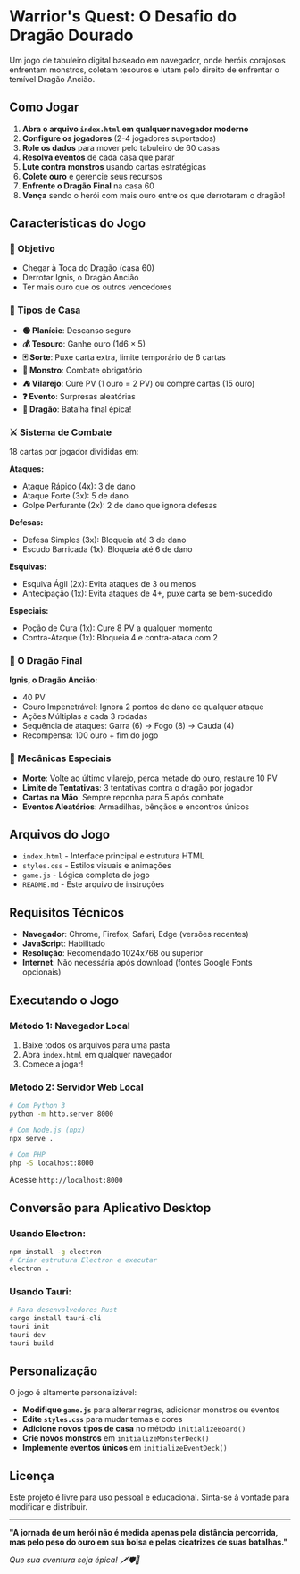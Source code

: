 # Warrior's Quest: O Desafio do Dragão Dourado

Um jogo de tabuleiro digital baseado em navegador, onde heróis corajosos enfrentam monstros, coletam tesouros e lutam pelo direito de enfrentar o temível Dragão Ancião.

## Como Jogar

1. **Abra o arquivo `index.html` em qualquer navegador moderno**
2. **Configure os jogadores** (2-4 jogadores suportados)
3. **Role os dados** para mover pelo tabuleiro de 60 casas
4. **Resolva eventos** de cada casa que parar
5. **Lute contra monstros** usando cartas estratégicas
6. **Colete ouro** e gerencie seus recursos
7. **Enfrente o Dragão Final** na casa 60
8. **Vença** sendo o herói com mais ouro entre os que derrotaram o dragão!

## Características do Jogo

### 🎯 Objetivo
- Chegar à Toca do Dragão (casa 60)
- Derrotar Ignis, o Dragão Ancião
- Ter mais ouro que os outros vencedores

### 🏰 Tipos de Casa
- **🟢 Planície**: Descanso seguro
- **💰 Tesouro**: Ganhe ouro (1d6 × 5)
- **🃏 Sorte**: Puxe carta extra, limite temporário de 6 cartas
- **👹 Monstro**: Combate obrigatório
- **⛺ Vilarejo**: Cure PV (1 ouro = 2 PV) ou compre cartas (15 ouro)
- **❓ Evento**: Surpresas aleatórias
- **🐉 Dragão**: Batalha final épica!

### ⚔️ Sistema de Combate
18 cartas por jogador divididas em:

**Ataques:**
- Ataque Rápido (4x): 3 de dano
- Ataque Forte (3x): 5 de dano  
- Golpe Perfurante (2x): 2 de dano que ignora defesas

**Defesas:**
- Defesa Simples (3x): Bloqueia até 3 de dano
- Escudo Barricada (1x): Bloqueia até 6 de dano

**Esquivas:**
- Esquiva Ágil (2x): Evita ataques de 3 ou menos
- Antecipação (1x): Evita ataques de 4+, puxe carta se bem-sucedido

**Especiais:**
- Poção de Cura (1x): Cure 8 PV a qualquer momento
- Contra-Ataque (1x): Bloqueia 4 e contra-ataca com 2

### 🐉 O Dragão Final
**Ignis, o Dragão Ancião:**
- 40 PV
- Couro Impenetrável: Ignora 2 pontos de dano de qualquer ataque
- Ações Múltiplas a cada 3 rodadas
- Sequência de ataques: Garra (6) → Fogo (8) → Cauda (4)
- Recompensa: 100 ouro + fim do jogo

### 🎲 Mecânicas Especiais
- **Morte**: Volte ao último vilarejo, perca metade do ouro, restaure 10 PV
- **Limite de Tentativas**: 3 tentativas contra o dragão por jogador
- **Cartas na Mão**: Sempre reponha para 5 após combate
- **Eventos Aleatórios**: Armadilhas, bênçãos e encontros únicos

## Arquivos do Jogo

- `index.html` - Interface principal e estrutura HTML
- `styles.css` - Estilos visuais e animações
- `game.js` - Lógica completa do jogo
- `README.md` - Este arquivo de instruções

## Requisitos Técnicos

- **Navegador**: Chrome, Firefox, Safari, Edge (versões recentes)
- **JavaScript**: Habilitado
- **Resolução**: Recomendado 1024x768 ou superior
- **Internet**: Não necessária após download (fontes Google Fonts opcionais)

## Executando o Jogo

### Método 1: Navegador Local
1. Baixe todos os arquivos para uma pasta
2. Abra `index.html` em qualquer navegador
3. Comece a jogar!

### Método 2: Servidor Web Local
```bash
# Com Python 3
python -m http.server 8000

# Com Node.js (npx)
npx serve .

# Com PHP
php -S localhost:8000
```
Acesse `http://localhost:8000`

## Conversão para Aplicativo Desktop

### Usando Electron:
```bash
npm install -g electron
# Criar estrutura Electron e executar
electron .
```

### Usando Tauri:
```bash
# Para desenvolvedores Rust
cargo install tauri-cli
tauri init
tauri dev
tauri build
```

## Personalização

O jogo é altamente personalizável:

- **Modifique `game.js`** para alterar regras, adicionar monstros ou eventos
- **Edite `styles.css`** para mudar temas e cores
- **Adicione novos tipos de casa** no método `initializeBoard()`
- **Crie novos monstros** em `initializeMonsterDeck()`
- **Implemente eventos únicos** em `initializeEventDeck()`

## Licença

Este projeto é livre para uso pessoal e educacional. Sinta-se à vontade para modificar e distribuir.

---

**"A jornada de um herói não é medida apenas pela distância percorrida, mas pelo peso do ouro em sua bolsa e pelas cicatrizes de suas batalhas."**

*Que sua aventura seja épica! 🗡️🛡️🐉*
